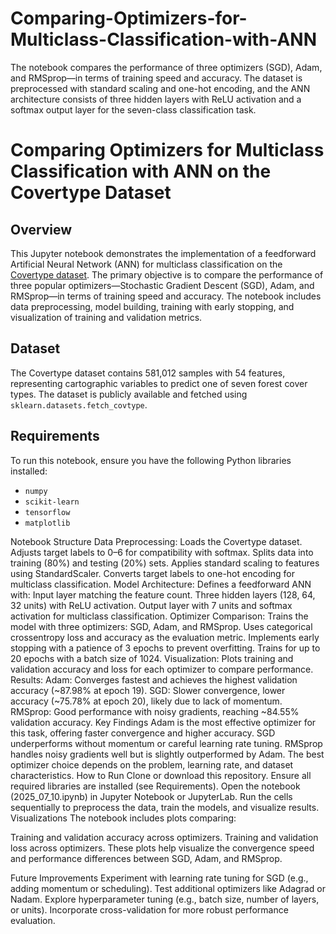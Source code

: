 # Comparing-Optimizers-for-Multiclass-Classification-with-ANN
The notebook compares the performance of three optimizers  (SGD), Adam, and RMSprop—in terms of training speed and accuracy. The dataset is preprocessed with standard scaling and one-hot encoding, and the ANN architecture consists of three hidden layers with ReLU activation and a softmax output layer for the seven-class classification task.
# Comparing Optimizers for Multiclass Classification with ANN on the Covertype Dataset

## Overview
This Jupyter notebook demonstrates the implementation of a feedforward Artificial Neural Network (ANN) for multiclass classification on the [Covertype dataset](https://archive.ics.uci.edu/ml/datasets/covertype). The primary objective is to compare the performance of three popular optimizers—Stochastic Gradient Descent (SGD), Adam, and RMSprop—in terms of training speed and accuracy. The notebook includes data preprocessing, model building, training with early stopping, and visualization of training and validation metrics.

## Dataset
The Covertype dataset contains 581,012 samples with 54 features, representing cartographic variables to predict one of seven forest cover types. The dataset is publicly available and fetched using `sklearn.datasets.fetch_covtype`.

## Requirements
To run this notebook, ensure you have the following Python libraries installed:
- `numpy`
- `scikit-learn`
- `tensorflow`
- `matplotlib`

Notebook Structure
Data Preprocessing:
Loads the Covertype dataset.
Adjusts target labels to 0–6 for compatibility with softmax.
Splits data into training (80%) and testing (20%) sets.
Applies standard scaling to features using StandardScaler.
Converts target labels to one-hot encoding for multiclass classification.
Model Architecture:
Defines a feedforward ANN with:
Input layer matching the feature count.
Three hidden layers (128, 64, 32 units) with ReLU activation.
Output layer with 7 units and softmax activation for multiclass classification.
Optimizer Comparison:
Trains the model with three optimizers: SGD, Adam, and RMSprop.
Uses categorical crossentropy loss and accuracy as the evaluation metric.
Implements early stopping with a patience of 3 epochs to prevent overfitting.
Trains for up to 20 epochs with a batch size of 1024.
Visualization:
Plots training and validation accuracy and loss for each optimizer to compare performance.
Results:
Adam: Converges fastest and achieves the highest validation accuracy (~87.98% at epoch 19).
SGD: Slower convergence, lower accuracy (~75.78% at epoch 20), likely due to lack of momentum.
RMSprop: Good performance with noisy gradients, reaching ~84.55% validation accuracy.
Key Findings
Adam is the most effective optimizer for this task, offering faster convergence and higher accuracy.
SGD underperforms without momentum or careful learning rate tuning.
RMSprop handles noisy gradients well but is slightly outperformed by Adam.
The best optimizer choice depends on the problem, learning rate, and dataset characteristics.
How to Run
Clone or download this repository.
Ensure all required libraries are installed (see Requirements).
Open the notebook (2025_07_10.ipynb) in Jupyter Notebook or JupyterLab.
Run the cells sequentially to preprocess the data, train the models, and visualize results.
Visualizations
The notebook includes plots comparing:

Training and validation accuracy across optimizers.
Training and validation loss across optimizers.
These plots help visualize the convergence speed and performance differences between SGD, Adam, and RMSprop.

Future Improvements
Experiment with learning rate tuning for SGD (e.g., adding momentum or scheduling).
Test additional optimizers like Adagrad or Nadam.
Explore hyperparameter tuning (e.g., batch size, number of layers, or units).
Incorporate cross-validation for more robust performance evaluation.
